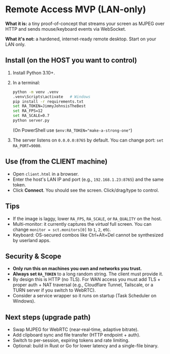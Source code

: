 # Remote Access MVP (LAN-only)

**What it is:** a tiny proof-of-concept that streams your screen as MJPEG over HTTP and sends mouse/keyboard events via WebSocket.

**What it's not:** a hardened, internet-ready remote desktop. Start on your LAN only.

## Install (on the HOST you want to control)
1. Install Python 3.10+.
2. In a terminal:
   ```bash
   python -m venv .venv
   .venv\Scripts\activate   # Windows
   pip install -r requirements.txt
   set RA_TOKEN=JimmyJohnsisTheBest
   set RA_FPS=12
   set RA_SCALE=0.7
   python server.py
   ```
   (On PowerShell use `$env:RA_TOKEN="make-a-strong-one"`)

3. The server listens on `0.0.0.0:8765` by default. You can change port: `set RA_PORT=9000`.

## Use (from the CLIENT machine)
- Open `client.html` in a browser.
- Enter the host's LAN IP and port (e.g., `192.168.1.23:8765`) and the same token.
- Click **Connect**. You should see the screen. Click/drag/type to control.

## Tips
- If the image is laggy, lower `RA_FPS`, `RA_SCALE`, or `RA_QUALITY` on the host.
- Multi-monitor: it currently captures the *virtual* full screen. You can change `monitor = sct.monitors[0]` to `1`, `2`, etc.
- Keyboard: OS-secured combos like Ctrl+Alt+Del cannot be synthesized by userland apps.

## Security & Scope
- **Only run this on machines you own and networks you trust.**
- **Always set `RA_TOKEN`** to a long random string. The client must provide it.
- By design this is HTTP (no TLS). For WAN access you must add TLS + proper auth + NAT traversal (e.g., Cloudflare Tunnel, Tailscale, or a TURN server if you switch to WebRTC).
- Consider a service wrapper so it runs on startup (Task Scheduler on Windows).

## Next steps (upgrade path)
- Swap MJPEG for WebRTC (near‑real‑time, adaptive bitrate).
- Add clipboard sync and file transfer (HTTP endpoint + auth).
- Switch to per-session, expiring tokens and rate limiting.
- Optional: build in Rust or Go for lower latency and a single-file binary.
